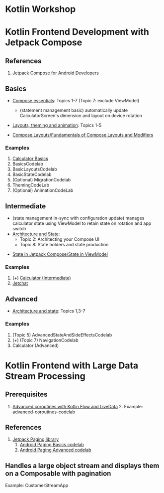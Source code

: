 Kotlin Workshop
==================

# Kotlin Frontend Development with Jetpack Compose

## References
1. [Jetpack Compose for Android Developers](https://developer.android.com/courses/jetpack-compose/course)

## Basics
+ [Compose essentials](https://developer.android.com/courses/pathways/jetpack-compose-for-android-developers-1): Topics 1-7 (Topic 7: exclude ViewModel)
  + (statement management basic) automatically update CalculatorScreen's dimension and layout on device rotation

+ [Layouts, theming and animation](https://developer.android.com/courses/pathways/jetpack-compose-for-android-developers-2): Topics 1-5

- [Compose Layouts/Fundamentals of Compose Layouts and Modifiers](https://developer.android.com/courses/pathways/jetpack-compose-for-android-developers-2)

### Examples
1. [Calculator Basics](https://github.com/SwinAkathon/kotlin-workshop/tree/basic)
2. BasicsCodelab
3. BasicLayoutsCodelab
4. BasicStateCodelab
5. (Optional) MigrationCodelab
5. ThemingCodeLab
6. (Optional) AnimationCodeLab

## Intermediate
+ (state management in-sync with configuration update) manages calculator state using ViewModel to retain state on rotation and app switch
+ [Architecture and State](https://developer.android.com/courses/pathways/jetpack-compose-for-android-developers-3):
  - Topic 2: Architecting your Compose UI
  - Topic 8: State holders and state production
- [State in Jetpack Compose/State in ViewModel](https://developer.android.com/codelabs/jetpack-compose-state)

### Examples
1. (+) [Calculator (Intermediate)](calculator)
2. [Jetchat](https://github.com/android/compose-samples/tree/main/Jetchat)
  
## Advanced
+ [Architecture and state](https://developer.android.com/courses/pathways/jetpack-compose-for-android-developers-3): Topics 1,3-7
  
### Examples
1. (Topic 5) AdvancedStateAndSideEffectsCodelab
2. (+) (Topic 7) NavigationCodelab
3. Calculator (Advanced)

# Kotlin Frontend with Large Data Stream Processing

## Prerequisites
1. [Advanced coroutines with Kotlin Flow and LiveData](https://developer.android.com/codelabs/advanced-kotlin-coroutines#0)
   2. Example: advanced-coroutines-codelab

## References
1. [Jetpack Paging library](https://developer.android.com/topic/libraries/architecture/paging/v3-overview)
   1. [Android Paging Basics codelab](https://developer.android.com/codelabs/android-paging-basics#0)
   2. [Android Paging Advanced codelab](https://developer.android.com/codelabs/android-paging#0)

## Handles a large object stream and displays them on a Composable with pagination
Example: CustomerStreamApp